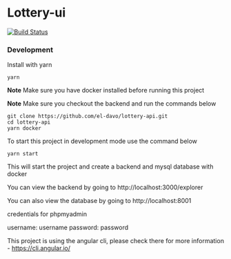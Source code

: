 # Lottery-ui

[![Build Status](https://travis-ci.org/el-davo/lottery-ui.svg?branch=master)](https://travis-ci.org/el-davo/lottery-ui)

### Development

Install with yarn

```
yarn
```

**Note** Make sure you have docker installed before running this project

**Note** Make sure you checkout the backend and run the commands below

```
git clone https://github.com/el-davo/lottery-api.git
cd lottery-api
yarn docker
```

To start this project in development mode use the command below

```
yarn start
```

This will start the project and create a backend and mysql database with docker

You can view the backend by going to http://localhost:3000/explorer

You can also view the database by going to http://localhost:8001

credentials for phpmyadmin

username: username
password: password

This project is using the angular cli, please check there for more information - https://cli.angular.io/

